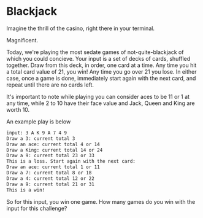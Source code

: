 # Blackjack

Imagine the thrill of the casino, right there in your terminal.

Magnificent.

Today, we're playing the most sedate games of not-quite-blackjack of which you could concieve. Your input is a set of decks of cards, shuffled together. Draw from this deck, in order, one card at a time. Any time you hit a total card value of 21, you win! Any time you go over 21 you lose. In either case, once a game is done, immediately start again with the next card, and repeat until there are no cards left.

It's important to note while playing you can consider aces to be 11 or 1 at any time, while 2 to 10 have their face value and Jack, Queen and King are worth 10.

An example play is below

```txt
input: 3 A K 9 A 7 4 9
Draw a 3: current total 3
Draw an ace: current total 4 or 14
Draw a King: current total 14 or 24
Draw a 9: current total 23 or 33
This is a loss. Start again with the next card:
Draw an ace: current total 1 or 11
Draw a 7: current total 8 or 18
Draw a 4: current total 12 or 22
Draw a 9: current total 21 or 31
This is a win!
```

So for this input, you win one game. How many games do you win with the input for this challenge?